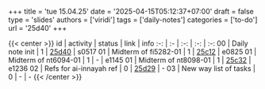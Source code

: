 +++
title = 'tue 15.04.25'
date = '2025-04-15T05:12:37+07:00'
draft = false
type = 'slides'
authors = ['viridi']
tags = ['daily-notes']
categories = ['to-do']
url = '25d40'
+++

{{< center >}}
id | activity | status | link | info
:-: | :- | :-: | :-: | :-:
00 | Daily note init         | 1 | [25d40](/notes/25d40) | s0517
01 | Midterm of fi5282-01    | 1 | [25c12](/notes/25c12) | e0825
01 | Midterm of nt6094-01    | 1 | - | e1145
01 | Midterm of nt8098-01    | 1 | [25c32](/notes/25c32) | e1236
02 | Refs for ai-innayah ref | 0 | [25d29](/notes/25d29) | -
03 | New way list of tasks   | 0 | - | -
{{< /center >}}
